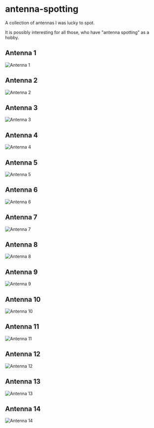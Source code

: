 # antenna-spotting
A collection of antennas I was lucky to spot.

It is possibly interesting for all those, who have "antenna spotting" as a hobby.

## Antenna 1
![Antenna 1](images/ant-1.jpg)

## Antenna 2
![Antenna 2](images/ant-2.jpg)

## Antenna 3
![Antenna 3](images/ant-3.jpg)

## Antenna 4
![Antenna 4](images/ant-4.jpg)

## Antenna 5
![Antenna 5](images/ant-5.jpg)

## Antenna 6
![Antenna 6](images/ant-6.jpg)

## Antenna 7
![Antenna 7](images/ant-7.jpg)

## Antenna 8
![Antenna 8](images/ant-8.jpg)

## Antenna 9
![Antenna 9](images/ant-9.jpg)

## Antenna 10
![Antenna 10](images/ant-10.jpg)

## Antenna 11
![Antenna 11](images/ant-11.jpg)

## Antenna 12
![Antenna 12](images/ant-12.jpg)

## Antenna 13
![Antenna 13](images/ant-13.jpg)

## Antenna 14
![Antenna 14](images/ant-14.jpg)
